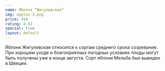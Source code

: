 ```yaml
---
name: Яблоня “Жигулевская”
img: apples-3.png
price: 410
rating: 4.32
special: true
layout: default
---
```

Яблоня Жигулевская относится к сортам среднего срока созревания.
При хорошем уходе и благоприятных погодных условиях плоды могут быть получены уже в конце августа.
Сорт яблони Мельба был выведен в Швеции.